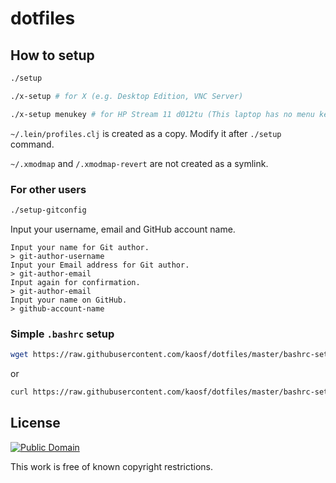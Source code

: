 # dotfiles

## How to setup

```sh
./setup

./x-setup # for X (e.g. Desktop Edition, VNC Server)

./x-setup menukey # for HP Stream 11 d012tu (This laptop has no menu key)
```

`~/.lein/profiles.clj` is created as a copy. Modify it after `./setup` command.

`~/.xmodmap` and `/.xmodmap-revert` are not created as a symlink.

### For other users

```sh
./setup-gitconfig
```

Input your username, email and GitHub account name.

```
Input your name for Git author.
> git-author-username
Input your Email address for Git author.
> git-author-email
Input again for confirmation.
> git-author-email
Input your name on GitHub.
> github-account-name
```

### Simple `.bashrc` setup

```sh
wget https://raw.githubusercontent.com/kaosf/dotfiles/master/bashrc-setup.sh -O - | bash
```

or

```sh
curl https://raw.githubusercontent.com/kaosf/dotfiles/master/bashrc-setup.sh | bash
```

## License

[![Public Domain](http://i.creativecommons.org/p/mark/1.0/88x31.png)](http://creativecommons.org/publicdomain/mark/1.0/ "license")

This work is free of known copyright restrictions.
